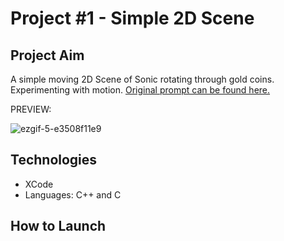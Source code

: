 # Project #1 - Simple 2D Scene

## Project Aim
A simple moving 2D Scene of Sonic rotating through gold coins. Experimenting with motion. [Original prompt can be found here.](https://github.com/carmineguida/CS3113/blob/master/Projects/Project%201%20-%20Simple%202D%20Scene.pdf)

PREVIEW:

![ezgif-5-e3508f11e9](https://user-images.githubusercontent.com/42008799/164491483-3bcaaf05-c267-41cf-9ebf-994c327933be.gif)

## Technologies
* XCode
* Languages: C++ and C

## How to Launch
